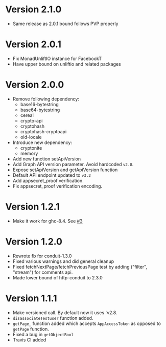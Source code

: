 # Version 2.1.0

* Same release as 2.0.1 bound follows PVP properly

# Version 2.0.1

* Fix MonadUnliftIO instance for FacebookT
* Have upper bound on unliftio and related packages

# Version 2.0.0

* Remove following dependency:
  - base16-bytestring
  - base64-bytestring
  - cereal
  - crypto-api
  - cryptohash
  - cryptohash-cryptoapi
  - old-locale
* Introduce new dependency:
  - cryptonite
  - memory
* Add new function setApiVersion
* Add Graph API version parameter. Avoid hardcoded `v2.8`.
* Expose setApiVersion and getApiVersion function
* Default API endpoint updated to `v3.2`
* Add appsecret_proof verification.
* Fix appsecret_proof verification encoding.

# Version 1.2.1

* Make it work for ghc-8.4. See [#3](https://github.com/psibi/fb/issues/3)

# Version 1.2.0

* Rewrote fb for conduit-1.3.0
* Fixed various warnings and did general cleanup
* Fixed fetchNextPage/fetchPreviousPage test by adding ("filter", "stream") for comments api.
* Made lower bound of http-conduit to 2.3.0

# Version 1.1.1

* Make versioned call. By default now it uses `v2.8.
* `disassociateTestuser` function added.
* `getPage_` function added which accepts `AppAccessToken` as opposed
  to `getPage` function.
* Fixed a bug in `getObjectBool`
* Travis CI added
